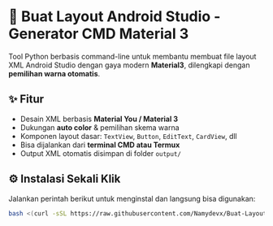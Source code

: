 # 🧱 Buat Layout Android Studio - Generator CMD Material 3

Tool Python berbasis command-line untuk membantu membuat file layout XML Android Studio dengan gaya modern **Material3**, dilengkapi dengan **pemilihan warna otomatis**.

## ✨ Fitur
- Desain XML berbasis **Material You / Material 3**
- Dukungan **auto color** & pemilihan skema warna
- Komponen layout dasar: `TextView`, `Button`, `EditText`, `CardView`, dll
- Bisa dijalankan dari **terminal CMD atau Termux**
- Output XML otomatis disimpan di folder `output/`

## ⚙️ Instalasi Sekali Klik

Jalankan perintah berikut untuk menginstal dan langsung bisa digunakan:

```bash
bash <(curl -sSL https://raw.githubusercontent.com/Namydevx/Buat-Layout-Android-studio/main/install.sh)
